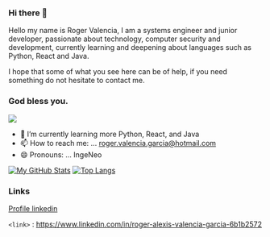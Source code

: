 ### Hi there 👋

Hello my name is Roger Valencia, I am a systems engineer and junior developer, passionate about technology, computer security and development, currently learning and deepening about languages such as Python, React and Java.

I hope that some of what you see here can be of help, if you need something do not hesitate to contact me.

### God bless you.

![](https://images.pexels.com/photos/1714202/pexels-photo-1714202.jpeg?cs=srgb&dl=pexels-josh-sorenson-1714202.jpg&fm=jpg)

- 🌱 I’m currently learning  more Python, React, and Java
- 📫 How to reach me: ... roger.valencia.garcia@hotmail.com
- 😄 Pronouns: ... IngeNeo


[![My GitHub Stats](https://github-readme-stats.vercel.app/api/?username=IngeNeo&count_private=false&theme=vision-friendly-dark&showicons=true)](https://github.com/IngeNeo?tab=repositories)
[![Top Langs](https://github-readme-stats.vercel.app/api/top-langs/?username=IngeNeo&langs_count=20&theme=vision-friendly-dark&layout=compact)](https://github.com/IngeNeo?tab=repositories)


### Links

[Profile linkedin](https://www.linkedin.com/in/roger-alexis-valencia-garcia-6b1b2572 "Profile linkedin")

`<link>` : <https://www.linkedin.com/in/roger-alexis-valencia-garcia-6b1b2572>
